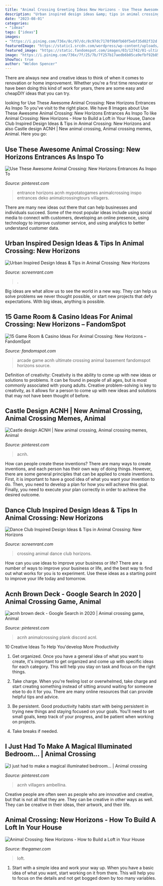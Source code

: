 ```yaml
---
title: "Animal Crossing Greeting Ideas New Horizons - Use These Awesome Animal Crossing: New Horizons Entrances As Inspo To"
description: "Urban inspired design ideas &amp; tips in animal crossing: new horizons"
date: "2023-08-01"
categories:
- "ideas"
tags: ["ideas"]
images:
- "https://i.pinimg.com/736x/8c/97/dc/8c97dc7170f9b0fb60f5ebf35d02f32d.jpg"
featuredImage: "https://static1.srcdn.com/wordpress/wp-content/uploads/2020/05/Animal-Crossing-New-Horizons-Japanese-city-island.jpg"
featured_image: "https://static.fandomspot.com/images/03/12742/01-ultimate-home-arcade-area-acnh.jpg"
image: "https://i.pinimg.com/736x/7f/25/7b/7f257b17aedb6b05ca9efbf92b85410b.jpg"
ShowToc: true
author: "Weldon Spencer"
---
```



There are always new and creative ideas to think of when it comes to renovation or home improvement. Whether you're a first time renovator or have been doing this kind of work for years, there are some easy and cheapDIY ideas that you can try.

	

		
looking for Use These Awesome Animal Crossing: New Horizons Entrances As Inspo To you've visit to the right place. We have 8 Images about Use These Awesome Animal Crossing: New Horizons Entrances As Inspo To like Animal Crossing: New Horizons - How to Build a Loft in Your House, Dance Club Inspired Design Ideas &amp; Tips in Animal Crossing: New Horizons and also Castle design ACNH | New animal crossing, Animal crossing memes, Animal. Here you go:
		
    
## Use These Awesome Animal Crossing: New Horizons Entrances As Inspo To

<img loading=lazy src="https://i.pinimg.com/736x/dd/78/ba/dd78bad0ab529b35f25f7fc1e45750a1.jpg" onerror="this.onerror=null;this.src='https://tse1.mm.bing.net/th?id=OIP.s67LpRqEiSAtMQVFfh2JrgHaER&amp;pid=15.1';" alt="Use These Awesome Animal Crossing: New Horizons Entrances As Inspo To">

_Source: pinterest.com_

>entrance horizons acnh mypotatogames animalcrossing inspo entrances deko animalcrossingtours villagers. 

	

There are many new ideas out there that can help businesses and individuals succeed. Some of the most popular ideas include using social media to connect with customers, developing an online presence, using technology to improve customer service, and using analytics to better understand customer data.

    
## Urban Inspired Design Ideas &amp; Tips In Animal Crossing: New Horizons

<img loading=lazy src="https://static1.srcdn.com/wordpress/wp-content/uploads/2020/05/Animal-Crossing-New-Horizons-Japanese-city-island.jpg" onerror="this.onerror=null;this.src='https://tse1.mm.bing.net/th?id=OIP.czdwGTKyuc9DrZItmg3lQQHaDt&amp;pid=15.1';" alt="Urban Inspired Design Ideas &amp; Tips in Animal Crossing: New Horizons">

_Source: screenrant.com_

>. 

	

Big ideas are what allow us to see the world in a new way. They can help us solve problems we never thought possible, or start new projects that defy expectations. With big ideas, anything is possible.

    
## 15 Game Room &amp; Casino Ideas For Animal Crossing: New Horizons – FandomSpot

<img loading=lazy src="https://static.fandomspot.com/images/03/12742/01-ultimate-home-arcade-area-acnh.jpg" onerror="this.onerror=null;this.src='https://tse3.mm.bing.net/th?id=OIP.WrGhFGEXYxoOKDijdWkjzQHaEK&amp;pid=15.1';" alt="15 Game Room &amp; Casino Ideas For Animal Crossing: New Horizons – FandomSpot">

_Source: fandomspot.com_

>arcade game acnh ultimate crossing animal basement fandomspot horizons source. 

	

Definition of creativity:
Creativity is the ability to come up with new ideas or solutions to problems. It can be found in people of all ages, but is most commonly associated with young adults. Creative problem-solving is key to creativity, as it allows for a person to come up with new ideas and solutions that may not have been thought of before.

    
## Castle Design ACNH | New Animal Crossing, Animal Crossing Memes, Animal

<img loading=lazy src="https://i.pinimg.com/736x/8c/97/dc/8c97dc7170f9b0fb60f5ebf35d02f32d.jpg" onerror="this.onerror=null;this.src='https://tse2.mm.bing.net/th?id=OIP.a0zjZ4_i4rRmaZ0v_-RdLQHaEK&amp;pid=15.1';" alt="Castle design ACNH | New animal crossing, Animal crossing memes, Animal">

_Source: pinterest.com_

>acnh. 

	

How can people create these inventions?
There are many ways to create inventions, and each person has their own way of doing things. However, there are some general principles that can be applied to create inventions. First, it is important to have a good idea of what you want your invention to do. Then, you need to develop a plan for how you will achieve this goal. Finally, you need to execute your plan correctly in order to achieve the desired outcome.

    
## Dance Club Inspired Design Ideas &amp; Tips In Animal Crossing: New Horizons

<img loading=lazy src="https://static1.srcdn.com/wordpress/wp-content/uploads/2020/07/Animal-Crossing-New-Horizons-Dance-Club.jpg" onerror="this.onerror=null;this.src='https://tse3.mm.bing.net/th?id=OIP.QMFBV4C0hEapQY_zVQ8GygHaDt&amp;pid=15.1';" alt="Dance Club Inspired Design Ideas &amp; Tips in Animal Crossing: New Horizons">

_Source: screenrant.com_

>crossing animal dance club horizons. 

	

How can you use ideas to improve your business or life?
There are a number of ways to improve your business or life, and the best way to find out what works for you is to experiment. Use these ideas as a starting point to improve your life today and tomorrow.

    
## Acnh Brown Deck - Google Search In 2020 | Animal Crossing Game, Animal

<img loading=lazy src="https://i.pinimg.com/736x/7f/25/7b/7f257b17aedb6b05ca9efbf92b85410b.jpg" onerror="this.onerror=null;this.src='https://tse2.mm.bing.net/th?id=OIP.PEwSPdhE7lWBZS9ilzRisAHaHP&amp;pid=15.1';" alt="acnh brown deck - Google Search in 2020 | Animal crossing game, Animal">

_Source: pinterest.com_

>acnh animalcrossing plank discord acnl. 

	

10 Creative Ideas To Help You'develop More Productivity
1. Get organized. Once you have a general idea of what you want to create, it's important to get organized and come up with specific ideas for each category. This will help you stay on task and focus on the right things.
2. Take charge. When you're feeling lost or overwhelmed, take charge and start creating something instead of sitting around waiting for someone else to do it for you. There are many online resources that can provide helpful tips and advice.

3. Be persistent. Good productivity habits start with being persistent in trying new things and staying focused on your goals. You'll need to set small goals, keep track of your progress, and be patient when working on projects.

4. Take breaks if needed.

    
## I Just Had To Make A Magical Illuminated Bedroom... | Animal Crossing

<img loading=lazy src="https://i.pinimg.com/736x/1d/b5/3a/1db53ae4ca8844513677493cb56e51f0.jpg" onerror="this.onerror=null;this.src='https://tse1.mm.bing.net/th?id=OIP.RspIRzopwFV1_ziYFZKcXgHaFD&amp;pid=15.1';" alt="I just had to make a magical illuminated bedroom... | Animal crossing">

_Source: pinterest.com_

>acnh villagers ambellina. 

	

Creative people are often seen as people who are innovative and creative, but that is not all that they are. They can be creative in other ways as well. They can be creative in their ideas, their artwork, and their life.

    
## Animal Crossing: New Horizons - How To Build A Loft In Your House

<img loading=lazy src="https://static1.thegamerimages.com/wordpress/wp-content/uploads/2020/04/Animal-Crossing-New-Horizons-Loft.jpg" onerror="this.onerror=null;this.src='https://tse1.mm.bing.net/th?id=OIP.se0geXWsN76HMpLbngSEoAHaD5&amp;pid=15.1';" alt="Animal Crossing: New Horizons - How to Build a Loft in Your House">

_Source: thegamer.com_

>loft. 

	

1. Start with a simple idea and work your way up. When you have a basic idea of what you want, start working on it from there. This will help you to focus on the details and not get bogged down by too many variables.

